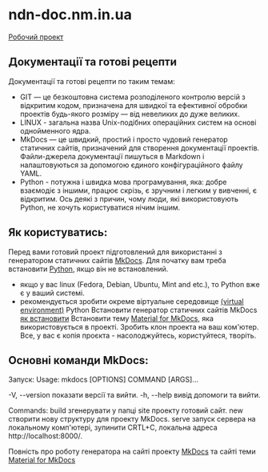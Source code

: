 # ndn-doc.nm.in.ua
[Робочий проект](https://ndn-doc.nm.in.ua)
## Документації та готові рецепти
Документації та готові рецепти по таким темам:
  * GIT  — це безкоштовна система розподіленого контролю версій з відкритим кодом, призначена для швидкої та ефективної обробки проектів будь-якого розміру — від невеликих до дуже великих.
  * LINUX - загальна назва Unix-подібних операційних систем на основі однойменного ядра.
  * MkDocs — це швидкий, простий і просто чудовий генератор статичних сайтів, призначений для створення документації проектів. Файли-джерела документації пишуться в Markdown і налаштовуються за допомогою єдиного конфігураційного файлу YAML.
  * Python - потужна і швидка мова програмування, яка: добре взаємодіє з іншими, працює скрізь, є зручним і легким у вивченні, є відкритим. Ось деякі з причин, чому люди, які використовують Python, не хочуть користуватися нічим іншим.

## Як користуватись:

Перед вами готовий проект підготовлений для використанні з генератором статичних сайтів [MkDocs](https://www.mkdocs.org).
Для початку вам треба встановити [Python](https://www.python.org), якщо він не встановлений.
  * якщо у вас linux (Fedora, Debian, Ubuntu, Mint and etc.), то Python вже є у ваший системі. 
  * рекомендується зробити окреме віртуальне середовище [(virtual environment)](https://docs.python.org/3/library/venv.html) Python 
Встановити генератор статичних сайтів MkDocs [як встановити](https://www.mkdocs.org/user-guide/installation/)
Встановити тему [Material for MkDocs](https://squidfunk.github.io/mkdocs-material/getting-started/), яка використовується в проекті.
Зробить клон проекта на ваш ком'ютер.
Все, у вас є копія проєкта - насолоджуйтесь, користуйтеся, творіть.

## Основні команди MkDocs:
Запуск: Usage: mkdocs [OPTIONS] COMMAND [ARGS]...

  -V, --version         показати версії та вийти.
  -h, --help            вивід допомоги та вийти.

Commands:
  build      згенерувати у папці site проекту готовий сайт.
  new        створити нову структуру для проекту MkDocs.
  serve      запуск сервера на локальному комп'ютері, зупинити CRTL+C, локальна адреса http://localhost:8000/.

Повність про роботу генератора на сайті проекту [MkDocs](https://www.mkdocs.org) та сайті теми [Material for MkDocs](https://squidfunk.github.io/mkdocs-material/)